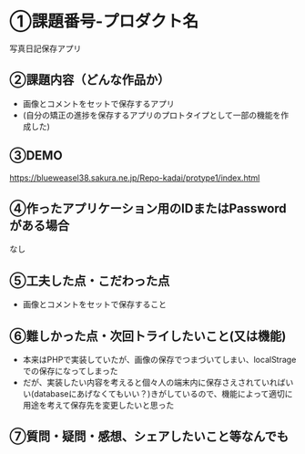 # ①課題番号-プロダクト名

写真日記保存アプリ

## ②課題内容（どんな作品か）

- 画像とコメントをセットで保存するアプリ
- (自分の矯正の進捗を保存するアプリのプロトタイプとして一部の機能を作成した)

## ③DEMO

https://blueweasel38.sakura.ne.jp/Repo-kadai/protype1/index.html

## ④作ったアプリケーション用のIDまたはPasswordがある場合

なし

## ⑤工夫した点・こだわった点

- 画像とコメントをセットで保存すること

## ⑥難しかった点・次回トライしたいこと(又は機能)

- 本来はPHPで実装していたが、画像の保存でつまづいてしまい、localStrageでの保存になってしまった
- だが、実装したい内容を考えると個々人の端末内に保存さえされていればいい(databaseにあげなくてもいい？)きがしているので、機能によって適切に用途を考えて保存先を変更したいと思った

## ⑦質問・疑問・感想、シェアしたいこと等なんでも

